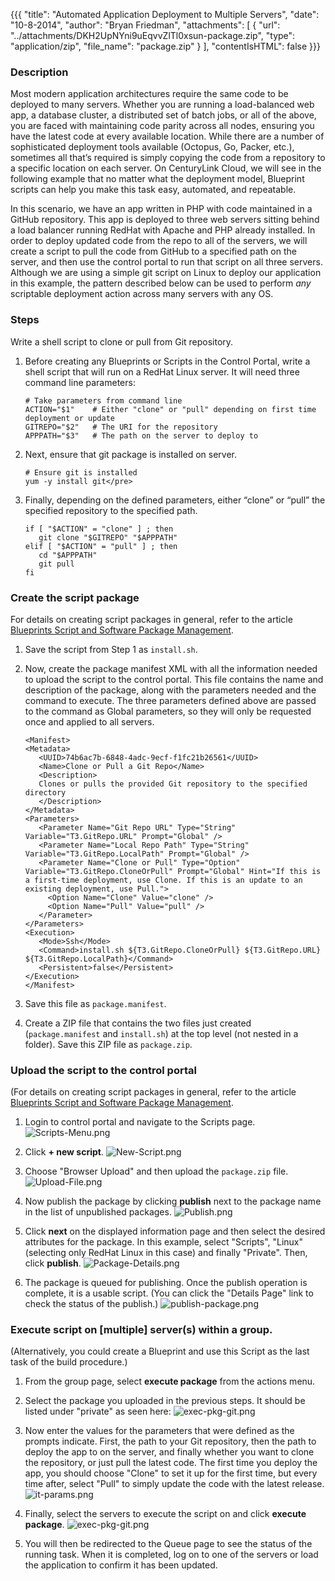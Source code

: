 {{{
  "title": "Automated Application Deployment to Multiple Servers",
  "date": "10-8-2014",
  "author": "Bryan Friedman",
  "attachments": [
    {
      "url": "../attachments/DKH2UpNYni9uEqvvZlTl0xsun-package.zip",
      "type": "application/zip",
      "file_name": "package.zip"
    }
  ],
  "contentIsHTML": false
}}}

### Description
Most modern application architectures require the same code to be deployed to many servers. Whether you are running a load-balanced web app, a database cluster, a distributed set of batch jobs, or all of the above, you are faced with maintaining code parity across all nodes, ensuring you have the latest code at every available location. While there are a number of sophisticated deployment tools available (Octopus, Go, Packer, etc.), sometimes all that’s required is simply copying the code from a repository to a specific location on each server. On CenturyLink Cloud, we will see in the following example that no matter what the deployment model, Blueprint scripts can help you make this task easy, automated, and repeatable.

In this scenario, we have an app written in PHP with code maintained in a GitHub repository. This app is deployed to three web servers sitting behind a load balancer running RedHat with Apache and PHP already installed. In order to deploy updated code from the repo to all of the servers, we will create a script to pull the code from GitHub to a specified path on the server, and then use the control portal to run that script on all three servers. Although we are using a simple git script on Linux to deploy our application in this example, the pattern described below can be used to perform *any* scriptable deployment action across many servers with any OS.

### Steps
Write a shell script to clone or pull from Git repository.

1. Before creating any Blueprints or Scripts in the Control Portal, write a shell script that will run on a RedHat Linux server. It will need three command line parameters:
   ```
   # Take parameters from command line
   ACTION="$1"    # Either "clone" or "pull" depending on first time deployment or update
   GITREPO="$2"   # The URI for the repository
   APPPATH="$3"   # The path on the server to deploy to
   ```

2. Next, ensure that git package is installed on server.
   ```
   # Ensure git is installed
   yum -y install git</pre>
   ```

3. Finally, depending on the defined parameters, either “clone” or “pull” the specified repository to the specified path.
   ```
   if [ "$ACTION" = "clone" ] ; then
      git clone "$GITREPO" "$APPPATH"
   elif [ "$ACTION" = "pull" ] ; then
      cd "$APPPATH"
      git pull
   fi
   ```

### Create the script package
For details on creating script packages in general, refer to the article [Blueprints Script and Software Package Management](../Blueprints/blueprints-script-and-software-package-management.md).
1. Save the script from Step 1 as `install.sh`.

2. Now, create the package manifest XML with all the information needed to upload the script to the control portal. This file contains the name and description of the package, along with the parameters needed and the command to execute. The three parameters defined above are passed to the command as Global parameters, so they will only be requested once and applied to all servers.
   ```
   <Manifest>
   <Metadata>
      <UUID>74b6ac7b-6848-4adc-9ecf-f1fc21b26561</UUID>
      <Name>Clone or Pull a Git Repo</Name>
      <Description>
      Clones or pulls the provided Git repository to the specified directory
      </Description>
   </Metadata>
   <Parameters>
      <Parameter Name="Git Repo URL" Type="String" Variable="T3.GitRepo.URL" Prompt="Global" />
      <Parameter Name="Local Repo Path" Type="String" Variable="T3.GitRepo.LocalPath" Prompt="Global" />
      <Parameter Name="Clone or Pull" Type="Option" Variable="T3.GitRepo.CloneOrPull" Prompt="Global" Hint="If this is a first-time deployment, use Clone. If this is an update to an existing deployment, use Pull.">
        <Option Name="Clone" Value="clone" />
        <Option Name="Pull" Value="pull" />
      </Parameter>
   </Parameters>
   <Execution>
      <Mode>Ssh</Mode>
      <Command>install.sh ${T3.GitRepo.CloneOrPull} ${T3.GitRepo.URL} ${T3.GitRepo.LocalPath}</Command>
      <Persistent>false</Persistent>
   </Execution>
   </Manifest>
   ```

3. Save this file as `package.manifest`.

4. Create a ZIP file that contains the two files just created (`package.manifest` and `install.sh`) at the top level (not nested in a folder). Save this ZIP file as `package.zip`.

### Upload the script to the control portal
(For details on creating script packages in general, refer to the article [Blueprints Script and Software Package Management](../Blueprints/blueprints-script-and-software-package-management.md).
1. Login to control portal and navigate to the Scripts page.
   ![Scripts-Menu.png](../images/blueprints-auto-app-deploy-2014-06-05-001-Scripts-Menu.png)

2. Click **+ new script**.
   ![New-Script.png](../images/blueprints-auto-app-deploy-2014-06-05-002-New-Script.png)

3. Choose "Browser Upload" and then upload the <code>package.zip</code> file.
   ![Upload-File.png](../images/blueprints-auto-app-deploy-2014-06-05-005-Upload-File.png)

4. Now publish the package by clicking **publish** next to the package name in the list of unpublished packages.
   ![Publish.png](../images/blueprints-auto-app-deploy-2014-06-05-006-Publish.png)

5. Click **next** on the displayed information page and then select the desired attributes for the package. In this example, select "Scripts", "Linux" (selecting only RedHat Linux in this case) and finally "Private". Then, click **publish**.
   ![Package-Details.png](../images/blueprints-auto-app-deploy-2014-06-05-008-Package-Details.png)

6. The package is queued for publishing. Once the publish operation is complete, it is a usable script. (You can click the "Details Page" link to check the status of the publish.)
   ![publish-package.png](../images/blueprints-auto-app-deploy-publish-package.png)

### Execute script on [multiple] server(s) within a group.
(Alternatively, you could create a Blueprint and use this Script as the last task of the build procedure.)
1. From the group page, select **execute package** from the actions menu.

2. Select the package you uploaded in the previous steps. It should be listed under "private" as seen here:
   ![exec-pkg-git.png](../images/blueprints-auto-app-deploy-exec-pkg-git.png)

3. Now enter the values for the parameters that were defined as the prompts indicate. First, the path to your Git repository, then the path to deploy the app to on the server, and finally whether you want to clone the repository, or just pull the latest code. The first time you deploy the app, you should choose "Clone" to set it up for the first time, but every time after, select "Pull" to simply update the code with the latest release.
   ![it-params.png](../images/blueprints-auto-app-deploy-git-params.png)

4. Finally, select the servers to execute the script on and click **execute package**.
   ![exec-pkg-git.png](../images/blueprints-auto-app-deploy-exec-pkg-git-select-servers.png)

5. You will then be redirected to the Queue page to see the status of the running task. When it is completed, log on to one of the servers or load the application to confirm it has been updated.
